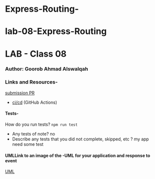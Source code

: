 # Express-Routing-
# lab-08-Express-Routing
# LAB - Class 08
### Author: Goorob Ahmad Alswalqah
### Links and Resources-
 [submission PR](https://github.com/Goorob-401-advanced-javascript/Express-Routing/pull/2)

- [ci/cd](https://github.com/Goorob-401-advanced-javascript/Express-Routing/actions) (GitHub Actions)

#### Tests-
 How do you run tests? `npm run test`
- Any tests of note? no 
- Describe any tests that you did not complete, skipped, etc ? my app need some test

#### UMLLink to an image of the -UML for your application and response to event


[UML](https://github.com/Goorob-401-advanced-javascript/Express-Routing/blob/expressRouting/20200201_230246.jpg)
